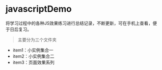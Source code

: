# javascriptDemo
将学习过程中的各种JS效果练习进行总结记录，不断更新，可在手机上查看，便于日后复习。

> 主要分为三个文件夹

- item1：小实例集合一
- item2：小实例集合二
- item3：页面效果系列
